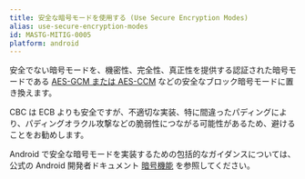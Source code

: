 ```yaml
---
title: 安全な暗号モードを使用する (Use Secure Encryption Modes)
alias: use-secure-encryption-modes
id: MASTG-MITIG-0005
platform: android
---
```


安全でない暗号モードを、機密性、完全性、真正性を提供する認証された暗号モードである [AES-GCM または AES-CCM](https://csrc.nist.gov/pubs/sp/800/38/d/final) などの安全なブロック暗号モードに置き換えます。

CBC は ECB よりも安全ですが、不適切な実装、特に間違ったパディングにより、パディングオラクル攻撃などの脆弱性につながる可能性があるため、避けることをお勧めします。

Android で安全な暗号モードを実装するための包括的なガイダンスについては、公式の Android 開発者ドキュメント [暗号機能](https://developer.android.com/privacy-and-security/cryptography) を参照してください。
